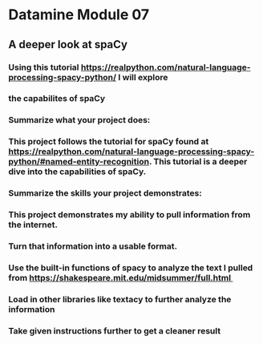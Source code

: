 # Datamine Module 07
## A deeper look at spaCy
### Using this tutorial https://realpython.com/natural-language-processing-spacy-python/ I will explore
### the capabilites of spaCy
### Summarize what your project does:
### This project follows the tutorial for spaCy found at https://realpython.com/natural-language-processing-spacy-python/#named-entity-recognition. This tutorial is a deeper dive into the capabilities of spaCy.
### Summarize the skills your project demonstrates:
### This project demonstrates my ability to pull information from the internet. 

### Turn that information into a usable format.
### Use the built-in functions of spacy to analyze the text I pulled from https://shakespeare.mit.edu/midsummer/full.html 
### Load in other libraries like textacy to further analyze the information
### Take given instructions further to get a cleaner result